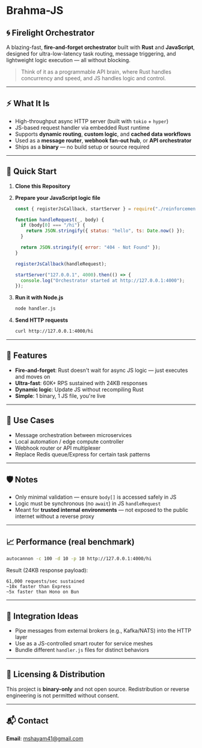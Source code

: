 # **Brahma-JS**
## 🌀 **Firelight Orchestrator**

A blazing-fast, **fire-and-forget orchestrator** built with **Rust** and **JavaScript**, designed for ultra-low-latency task routing, message triggering, and lightweight logic execution — all without blocking.

> Think of it as a programmable API brain, where Rust handles concurrency and speed, and JS handles logic and control.

---

## ⚡ **What It Is**

- High-throughput async HTTP server (built with `tokio` + `hyper`)
- JS-based request handler via embedded Rust runtime
- Supports **dynamic routing**, **custom logic**, and **cached data workflows**
- Used as a **message router**, **webhook fan-out hub**, or **API orchestrator**
- Ships as a **binary** — no build setup or source required

---

## 🚀 **Quick Start**

1. **Clone this Repository**

2. **Prepare your JavaScript logic file**

   ```js
   const { registerJsCallback, startServer } = require("./reinforcements");

   function handleRequest(_, body) {
     if (body[0] === "/hi") {
       return JSON.stringify({ status: "hello", ts: Date.now() });
     }

     return JSON.stringify({ error: "404 - Not Found" });
   }

   registerJsCallback(handleRequest);

   startServer("127.0.0.1", 4000).then(() => {
     console.log("Orchestrator started at http://127.0.0.1:4000");
   });
   ```

3. **Run it with Node.js**

   ```bash
   node handler.js
   ```

4. **Send HTTP requests**

   ```bash
   curl http://127.0.0.1:4000/hi
   ```

---

## 🧠 **Features**

- **Fire-and-forget**: Rust doesn't wait for async JS logic — just executes and moves on
- **Ultra-fast**: 60K+ RPS sustained with 24KB responses
- **Dynamic logic**: Update JS without recompiling Rust
- **Simple**: 1 binary, 1 JS file, you're live

---

## 💼 **Use Cases**

- Message orchestration between microservices
- Local automation / edge compute controller
- Webhook router or API multiplexer
- Replace Redis queue/Express for certain task patterns

---

## 🛡️ **Notes**

- Only minimal validation — ensure `body[]` is accessed safely in JS
- Logic must be synchronous (no `await`) in JS `handleRequest`
- Meant for **trusted internal environments** — not exposed to the public internet without a reverse proxy

---

## 📈 **Performance (real benchmark)**

```bash
autocannon -c 100 -d 10 -p 10 http://127.0.0.1:4000/hi
```

Result (24KB response payload):

```
61,000 requests/sec sustained
~10x faster than Express
~5x faster than Hono on Bun
```

---

## 🧩 **Integration Ideas**

- Pipe messages from external brokers (e.g., Kafka/NATS) into the HTTP layer
- Use as a JS-controlled smart router for service meshes
- Bundle different `handler.js` files for distinct behaviors

---

## 🔐 **Licensing & Distribution**

This project is **binary-only** and not open source. Redistribution or reverse engineering is not permitted without consent.

---

## 📬 **Contact**

**Email**: mshayam41@gmail.com
